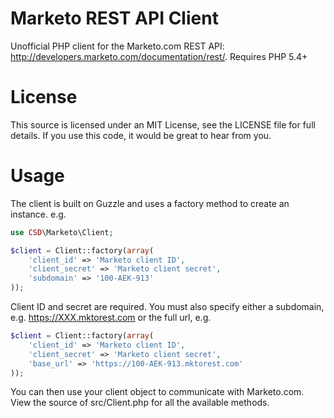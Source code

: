 Marketo REST API Client
================
Unofficial PHP client for the Marketo.com REST API: http://developers.marketo.com/documentation/rest/. Requires PHP 5.4+

License
================
This source is licensed under an MIT License, see the LICENSE file for full details. If you use this code, it would be great to hear from you.

Usage
================

The client is built on Guzzle and uses a factory method to create an instance. e.g.

```php
use CSD\Marketo\Client;

$client = Client::factory(array(
    'client_id' => 'Marketo client ID',
    'client_secret' => 'Marketo client secret',
    'subdomain' => '100-AEK-913'
));
```

Client ID and secret are required. You must also specify either a subdomain, e.g. https://XXX.mktorest.com or the full url, e.g. 

```php
$client = Client::factory(array(
    'client_id' => 'Marketo client ID',
    'client_secret' => 'Marketo client secret',
    'base_url' => 'https://100-AEK-913.mktorest.com'
));
```
    
You can then use your client object to communicate with Marketo.com. View the source of src/Client.php for all the available methods.
